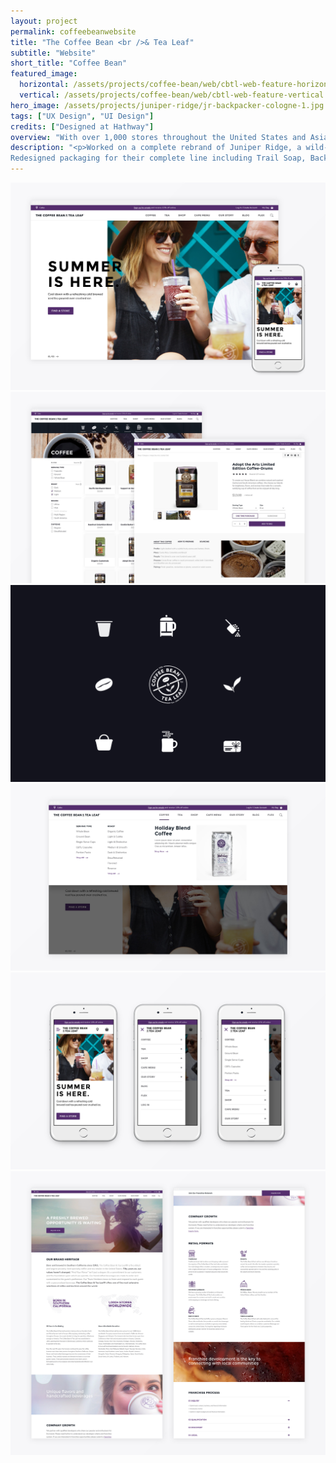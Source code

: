 ```yaml
---
layout: project
permalink: coffeebeanwebsite
title: "The Coffee Bean <br />& Tea Leaf"
subtitle: "Website"
short_title: "Coffee Bean"
featured_image:
  horizontal: /assets/projects/coffee-bean/web/cbtl-web-feature-horizontal.jpg
  vertical: /assets/projects/coffee-bean/web/cbtl-web-feature-vertical.jpg
hero_image: /assets/projects/juniper-ridge/jr-backpacker-cologne-1.jpg
tags: ["UX Design", "UI Design"]
credits: ["Designed at Hathway"]
overview: "With over 1,000 stores throughout the United States and Asia, The Coffee Bean & Tea Leaf was ready to match their online presence to their physical."
description: "<p>Worked on a complete rebrand of Juniper Ridge, a wild-harvested fragrance company, to visually unify their brand.
Redesigned packaging for their complete line including Trail Soap, Backpacker's Cologne, Cabin Spray, Campfire Incense and Smudge's.</p>"
---
```


<div class="grid grid--offset">
  <div class="grid__col-12">
    <img src="/assets/projects/coffee-bean/web/cbtl-web-home.jpg" />
  </div>
</div>

<!-- <div class="full-bleed">
  <img src="/assets/projects/coffee-bean/web/cbtl-web-shop.jpg"/>
</div> -->

<div class="grid grid--offset">
  <div class="grid__col-12">
    <img src="/assets/projects/coffee-bean/web/cbtl-web-shop.jpg"/>
  </div>
</div>



<!-- <div class="full-bleed">
  <img src="/assets/projects/coffee-bean/web/cbtl-web-icons.jpg"/>
</div> -->

<div class="grid grid--offset">
  <div class="grid__col-12">
    <img src="/assets/projects/coffee-bean/web/cbtl-web-icons.jpg" />
  </div>
</div>

<div class="grid grid--offset">
  <div class="grid__col-12">
    <img src="/assets/projects/coffee-bean/web/cbtl-web-desk-nav.jpg" />
  </div>
</div>

<div class="grid grid--offset">
  <div class="grid__col-12">
    <img src="/assets/projects/coffee-bean/web/cbtl-web-mobile-nav.jpg" />
  </div>
</div>

<div class="grid grid--offset">
  <div class="grid__col-12">
    <img src="/assets/projects/coffee-bean/web/cbtl-web-careers.jpg" />
  </div>
</div>